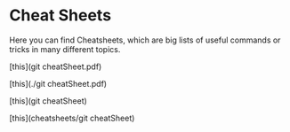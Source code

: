 # Cheat Sheets
Here you can find Cheatsheets,
which are big lists of useful commands or tricks in many different topics.


[this](git cheatSheet.pdf)

[this](./git cheatSheet.pdf)

[this](git cheatSheet)

[this](cheatsheets/git cheatSheet)
